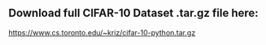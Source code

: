 ## Download full CIFAR-10 Dataset .tar.gz file here:

https://www.cs.toronto.edu/~kriz/cifar-10-python.tar.gz




